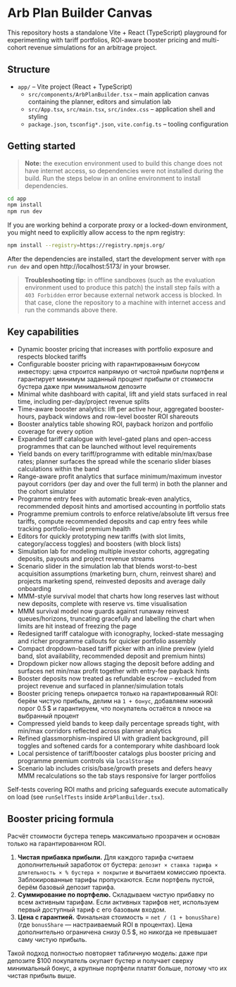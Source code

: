 # Arb Plan Builder Canvas

This repository hosts a standalone Vite + React (TypeScript) playground for experimenting with tariff portfolios, ROI-aware booster pricing and multi-cohort revenue simulations for an arbitrage project.

## Structure

- `app/` – Vite project (React + TypeScript)
  - `src/components/ArbPlanBuilder.tsx` – main application canvas containing the planner, editors and simulation lab
  - `src/App.tsx`, `src/main.tsx`, `src/index.css` – application shell and styling
  - `package.json`, `tsconfig*.json`, `vite.config.ts` – tooling configuration

## Getting started

> **Note:** the execution environment used to build this change does not have internet access, so dependencies were not installed during the build. Run the steps below in an online environment to install dependencies.

```bash
cd app
npm install
npm run dev
```

If you are working behind a corporate proxy or a locked-down environment, you might need to explicitly allow access to the npm registry:

```bash
npm install --registry=https://registry.npmjs.org/
```

After the dependencies are installed, start the development server with `npm run dev` and open http://localhost:5173/ in your browser.

> **Troubleshooting tip:** in offline sandboxes (such as the evaluation environment used to produce this patch) the install step fails with a `403 Forbidden` error because external network access is blocked. In that case, clone the repository to a machine with internet access and run the commands above there.

## Key capabilities

- Dynamic booster pricing that increases with portfolio exposure and respects blocked tariffs
- Configurable booster pricing with гарантированным бонусом инвестору: цена строится напрямую от чистой прибыли портфеля и гарантирует минимум заданный процент прибыли от стоимости бустера даже при минимальном депозите
- Minimal white dashboard with capital, lift and yield stats surfaced in real time, including per-day/project revenue splits
- Time-aware booster analytics: lift per active hour, aggregated booster-hours, payback windows and row-level booster ROI shareouts
- Booster analytics table showing ROI, payback horizon and portfolio coverage for every option
- Expanded tariff catalogue with level-gated plans and open-access programmes that can be launched without level requirements
- Yield bands on every tariff/programme with editable min/max/base rates; planner surfaces the spread while the scenario slider biases calculations within the band
- Range-aware profit analytics that surface minimum/maximum investor payout corridors (per day and over the full term) in both the planner and the cohort simulator
- Programme entry fees with automatic break-even analytics, recommended deposit hints and amortised accounting in portfolio stats
- Programme premium controls to enforce relative/absolute lift versus free tariffs, compute recommended deposits and cap entry fees while tracking portfolio-level premium health
- Editors for quickly prototyping new tariffs (with slot limits, category/access toggles) and boosters (with block lists)
- Simulation lab for modeling multiple investor cohorts, aggregating deposits, payouts and project revenue streams
- Scenario slider in the simulation lab that blends worst-to-best acquisition assumptions (marketing burn, churn, reinvest share) and projects marketing spend, reinvested deposits and average daily onboarding
- MMM-style survival model that charts how long reserves last without new deposits, complete with reserve vs. time visualisation
- MMM survival model now guards against runaway reinvest queues/horizons, truncating gracefully and labelling the chart when limits are hit instead of freezing the page
- Redesigned tariff catalogue with iconography, locked-state messaging and richer programme callouts for quicker portfolio assembly
- Compact dropdown-based tariff picker with an inline preview (yield band, slot availability, recommended deposit and premium hints)
- Dropdown picker now allows staging the deposit before adding and surfaces net min/max profit together with entry-fee payback hints
- Booster deposits now treated as refundable escrow – excluded from project revenue and surfaced in planner/simulation totals
- Booster pricing теперь опирается только на гарантированный ROI: берём чистую прибыль, делим на `1 + бонус`, добавляем нижний порог 0.5 $ и гарантируем, что покупатель остаётся в плюсе на выбранный процент
- Compressed yield bands to keep daily percentage spreads tight, with min/max corridors reflected across planner analytics
- Refined glassmorphism-inspired UI with gradient background, pill toggles and softened cards for a contemporary white dashboard look
- Local persistence of tariff/booster catalogs plus booster pricing and programme premium controls via `localStorage`
- Scenario lab includes crisis/base/growth presets and defers heavy MMM recalculations so the tab stays responsive for larger portfolios

Self-tests covering ROI maths and pricing safeguards execute automatically on load (see `runSelfTests` inside `ArbPlanBuilder.tsx`).

## Booster pricing formula

Расчёт стоимости бустера теперь максимально прозрачен и основан только на гарантированном ROI.

1. **Чистая прибавка прибыли.** Для каждого тарифа считаем дополнительный заработок от бустера: `депозит × ставка тарифа × длительность × % бустера × покрытие`
   и вычитаем комиссию проекта. Заблокированные тарифы пропускаются. Если портфель пустой, берём базовый депозит тарифа.
2. **Суммирование по портфелю.** Складываем чистую прибавку по всем активным тарифам. Если активных тарифов нет, используем первый доступный тариф с его базовым входом.
3. **Цена с гарантией.** Финальная стоимость = `net / (1 + bonusShare)` (где `bonusShare` — настраиваемый ROI в процентах). Цена дополнительно ограничена снизу 0.5 $, но никогда не превышает саму чистую прибыль.

Такой подход полностью повторяет табличную модель: даже при депозите $100 покупатель окупает бустер и получает сверху минимальный бонус, а крупные портфели платят больше, потому что их чистая прибыль выше.
